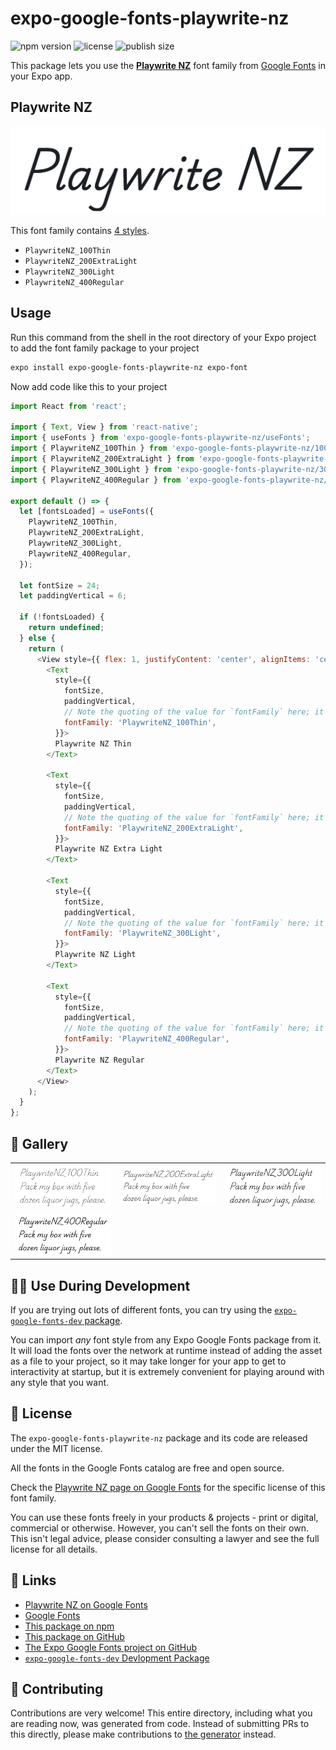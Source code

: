# expo-google-fonts-playwrite-nz

![npm version](https://flat.badgen.net/npm/v/expo-google-fonts-playwrite-nz)
![license](https://flat.badgen.net/github/license/expo/google-fonts)
![publish size](https://flat.badgen.net/packagephobia/install/expo-google-fonts-playwrite-nz)

This package lets you use the [**Playwrite NZ**](https://fonts.google.com/specimen/Playwrite+NZ) font family from [Google Fonts](https://fonts.google.com/) in your Expo app.

## Playwrite NZ

![Playwrite NZ](./font-family.png)

This font family contains [4 styles](#-gallery).

- `PlaywriteNZ_100Thin`
- `PlaywriteNZ_200ExtraLight`
- `PlaywriteNZ_300Light`
- `PlaywriteNZ_400Regular`

## Usage

Run this command from the shell in the root directory of your Expo project to add the font family package to your project
```sh
expo install expo-google-fonts-playwrite-nz expo-font
```

Now add code like this to your project
```js
import React from 'react';

import { Text, View } from 'react-native';
import { useFonts } from 'expo-google-fonts-playwrite-nz/useFonts';
import { PlaywriteNZ_100Thin } from 'expo-google-fonts-playwrite-nz/100Thin';
import { PlaywriteNZ_200ExtraLight } from 'expo-google-fonts-playwrite-nz/200ExtraLight';
import { PlaywriteNZ_300Light } from 'expo-google-fonts-playwrite-nz/300Light';
import { PlaywriteNZ_400Regular } from 'expo-google-fonts-playwrite-nz/400Regular';

export default () => {
  let [fontsLoaded] = useFonts({
    PlaywriteNZ_100Thin,
    PlaywriteNZ_200ExtraLight,
    PlaywriteNZ_300Light,
    PlaywriteNZ_400Regular,
  });

  let fontSize = 24;
  let paddingVertical = 6;

  if (!fontsLoaded) {
    return undefined;
  } else {
    return (
      <View style={{ flex: 1, justifyContent: 'center', alignItems: 'center' }}>
        <Text
          style={{
            fontSize,
            paddingVertical,
            // Note the quoting of the value for `fontFamily` here; it expects a string!
            fontFamily: 'PlaywriteNZ_100Thin',
          }}>
          Playwrite NZ Thin
        </Text>

        <Text
          style={{
            fontSize,
            paddingVertical,
            // Note the quoting of the value for `fontFamily` here; it expects a string!
            fontFamily: 'PlaywriteNZ_200ExtraLight',
          }}>
          Playwrite NZ Extra Light
        </Text>

        <Text
          style={{
            fontSize,
            paddingVertical,
            // Note the quoting of the value for `fontFamily` here; it expects a string!
            fontFamily: 'PlaywriteNZ_300Light',
          }}>
          Playwrite NZ Light
        </Text>

        <Text
          style={{
            fontSize,
            paddingVertical,
            // Note the quoting of the value for `fontFamily` here; it expects a string!
            fontFamily: 'PlaywriteNZ_400Regular',
          }}>
          Playwrite NZ Regular
        </Text>
      </View>
    );
  }
};

```

## 🔡 Gallery


||||
|-|-|-|
|![PlaywriteNZ_100Thin](.//100Thin/PlaywriteNZ_100Thin.ttf.png)|![PlaywriteNZ_200ExtraLight](.//200ExtraLight/PlaywriteNZ_200ExtraLight.ttf.png)|![PlaywriteNZ_300Light](.//300Light/PlaywriteNZ_300Light.ttf.png)||
|![PlaywriteNZ_400Regular](.//400Regular/PlaywriteNZ_400Regular.ttf.png)||||


## 👩‍💻 Use During Development

If you are trying out lots of different fonts, you can try using the [`expo-google-fonts-dev` package](https://github.com/freeboub/google-fonts/tree/master/font-packages/dev#readme).

You can import *any* font style from any Expo Google Fonts package from it. It will load the fonts
over the network at runtime instead of adding the asset as a file to your project, so it may take longer
for your app to get to interactivity at startup, but it is extremely convenient
for playing around with any style that you want.

## 📖 License

The `expo-google-fonts-playwrite-nz` package and its code are released under the MIT license.

All the fonts in the Google Fonts catalog are free and open source.

Check the [Playwrite NZ page on Google Fonts](https://fonts.google.com/specimen/Playwrite+NZ) for the specific license of this font family.

You can use these fonts freely in your products & projects - print or digital, commercial or otherwise. However, you can't sell the fonts on their own. This isn't legal advice, please consider consulting a lawyer and see the full license for all details.

## 🔗 Links

- [Playwrite NZ on Google Fonts](https://fonts.google.com/specimen/Playwrite+NZ)
- [Google Fonts](https://fonts.google.com/)
- [This package on npm](https://www.npmjs.com/package/expo-google-fonts-playwrite-nz)
- [This package on GitHub](https://github.com/freeboub/google-fonts/tree/master/font-packages/playwrite-nz)
- [The Expo Google Fonts project on GitHub](https://github.com/freeboub/google-fonts)
- [`expo-google-fonts-dev` Devlopment Package](https://github.com/freeboub/google-fonts/tree/master/font-packages/dev)

## 🤝 Contributing

Contributions are very welcome! This entire directory, including what you are reading now, was generated from code. Instead of submitting PRs to this directly, please make contributions to [the generator](https://github.com/freeboub/google-fonts/tree/master/packages/generator) instead.
